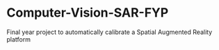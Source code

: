 # Computer-Vision-SAR-FYP
Final year project to automatically calibrate a Spatial Augmented Reality platform
